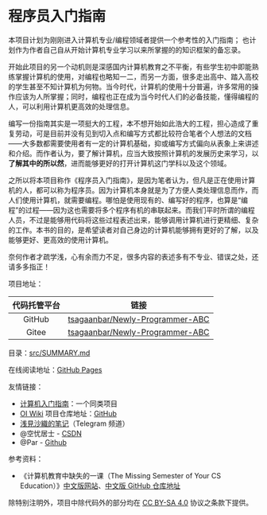 # 程序员入门指南

本项目计划为刚刚进入计算机专业/编程领域者提供一个参考性的入门指南；
也计划作为作者自己自从开始计算机专业学习以来所掌握的的知识框架的备忘录。

开始此项目的另一个动机则是深感国内计算机教育之不平衡，有些学生初中即能熟练掌握计算机的使用，对编程也略知一二，而另一方面，很多走出高中、踏入高校的学生甚至不知计算机为何物。当今时代，计算机的使用十分普遍，许多常用的操作应该为人所掌握；同时，编程也正在成为当今时代人们的必备技能，懂得编程的人，可以利用计算机更高效的处理信息。

编写一份指南其实是一项挺大的工程，本不想开始如此浩大的工程，担心造成了重复劳动，可是目前并没有见到切入点和编写方式都比较符合笔者个人想法的文档——大多数都需要使用者有一定的计算机基础，抑或编写方式偏向从表象上来讲述和介绍。而作者认为，要了解计算机，应当大致按照计算机的发展历史来学习，以**了解其中的所以然**，进而能够更好的打开计算机这门学科以及这个领域。

之所以将本项目称作《程序员入门指南》，是因为笔者认为，但凡是正在使用计算机的人，都可以称为程序员。因为计算机本身就是为了方便人类处理信息而作，而人们使用计算机，就需要编程。哪怕是使用现有的、编写好的程序，也算是“编程”的过程——因为这也需要将多个程序有机的串联起来。而我们平时所谓的编程人员，不过是能够用代码将这些过程表述出来，能够调用计算机进行更精细、复杂的工作。本书的目的，是希望读者对自己身边的计算机能够拥有更好的了解，以及能够更好、更高效的使用计算机。

奈何作者才疏学浅，心有余而力不足，很多内容的表述多有不专业、错误之处，还请多多指正！

项目地址：

|代码托管平台|链接|
|:---:|:---:|
|GitHub|[tsagaanbar/Newly-Programmer-ABC](https://github.com/tsagaanbar/Newly-Programmer-ABC)|
|Gitee|[tsagaanbar/Newly-Programmer-ABC](https://gitee.com/tsagaanbar/Newly-Programmer-ABC)|

目录：[src/SUMMARY.md](src/SUMMARY.md)

在线阅读地址：[GitHub Pages](https://tsagaanbar.github.io/Newly-Programmer-ABC/)

友情链接：

- [计算机入门指南](https://github.com/Computer-Literacy-Primer/Computer-Literacy-Primer)：一个同类项目
- [OI Wiki](https://oi-wiki.org) 项目仓库地址：[GitHub](https://github.com/OI-wiki/OI-wiki/)
- [浅見沙織的笔记](https://t.me/NoteOfAsamiSaori)（Telegram 频道）
- @空忧居士 - [CSDN](https://me.csdn.net/qq_45871272)
- @Par - [Github](https://github.com/ouoqwq1)

参考资料：

- 《计算机教育中缺失的一课（The Missing Semester of Your CS Education）》[中文版网站](https://missing-semester-cn.github.io/)、[中文版 GitHub 仓库地址](https://github.com/missing-semester-cn/missing-semester-cn.github.io)

除特别注明外，项目中除代码外的部分均在 [CC BY-SA 4.0](https://creativecommons.org/licenses/by-sa/4.0/deed.zh) 协议之条款下提供。

